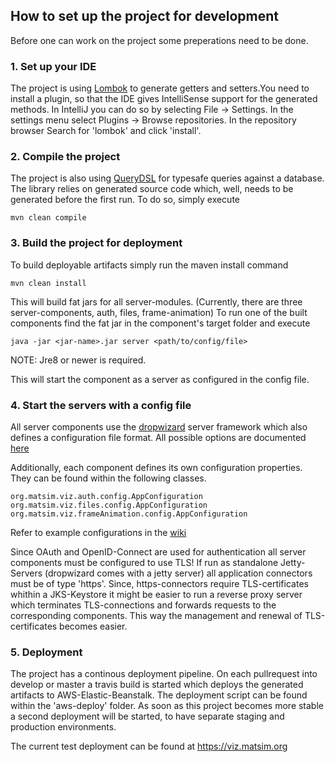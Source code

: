## How to set up the project for development

Before one can work on the project some preperations need to be done.

### 1. Set up your IDE

The project is using [Lombok](https://projectlombok.org/) to generate getters 
and setters.You need to install a plugin, so that the IDE gives IntelliSense 
support for the generated methods. In IntelliJ you can do so by selecting
File -> Settings. In the settings menu select Plugins -> Browse repositories. In
the repository browser Search for 'lombok' and click 'install'.

### 2. Compile the project

The project is also using [QueryDSL](http://www.querydsl.com/) for typesafe 
queries against a database. The library relies on generated source code which,
well, needs to be generated before the first run. To do so, simply execute

```
mvn clean compile
```

### 3. Build the project for deployment

To build deployable artifacts simply run the maven install command

```
mvn clean install
```

This will build fat jars for all server-modules. (Currently, there are three server-components, auth, files, frame-animation) To run one of the built components find the fat jar in the component's target folder and execute 

```
java -jar <jar-name>.jar server <path/to/config/file>
```
NOTE: Jre8 or newer is required.

This will start the component as a server as configured in the config file.

### 4. Start the servers with a config file

All server components use the [dropwizard](https://dropwizard.io) server framework which also defines a configuration file format. All possible options are documented [here](https://www.dropwizard.io/1.3.5/docs/manual/configuration.html#man-configuration) 

Additionally, each component defines its own configuration properties. They can be found within the following classes. 

```
org.matsim.viz.auth.config.AppConfiguration
org.matsim.viz.files.config.AppConfiguration
org.matsim.viz.frameAnimation.config.AppConfiguration
```

Refer to example configurations in the [wiki](https://github.com/matsim-org/viz-server/wiki)

Since OAuth and OpenID-Connect are used for authentication all server components must be configured to use TLS! If run as standalone Jetty-Servers (dropwizard comes with a jetty server) all application connectors must be of type 'https'. Since, https-connectors require TLS-certificates whithin a JKS-Keystore it might be easier to run a reverse proxy server which terminates TLS-connections and forwards requests to the corresponding components. This way the management and renewal of TLS-certificates becomes easier.

### 5. Deployment

The project has a continous deployment pipeline. On each pullrequest into develop or master a travis build is started which deploys the generated artifacts to AWS-Elastic-Beanstalk. The deployment script can be found within the 'aws-deploy' folder. As soon as this project becomes more stable a second deployment will be started, to have separate staging and production environments. 

The current test deployment can be found at https://viz.matsim.org
